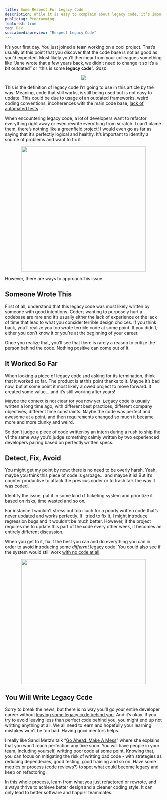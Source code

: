 ```yaml
---
title: Some Respect For Legacy Code
description: While it is easy to complain about legacy code, it’s important to keep in mind that this old code deserves some respect.
publictag: Programming
featured: true
tag: Dev
socialmediapreview: "Respect Legacy Code"
---
```


It’s your first day. You just joined a team working on a cool project. That’s usually at this point that you discover that the code base is not as good as you’d expected. Most likely you’ll then hear from your colleagues something like “Jane wrote that a few years back, we didn’t need to change it so it’s a bit outdated” or “this is some **legacy code**”. _Gasp_.

<div style="text-align: center"><img src="/assets/blog/reveal.png"/></div>

This is the definition of legacy code I’m going to use in this article by the way. Meaning, code that still works, is still being used but is not easy to update. This could be due to usage of an outdated frameworks, weird coding conventions, incoherences with the main code base, [lack of automated tests][1] …

When encountering legacy code, a lot of developers want to refactor everything right away or even rewrite everything from scratch. I can’t blame them, there’s nothing like a greenfield project! I would even go as far as saying that it’s perfectly logical and healthy. It’s important to identify a source of problems and want to fix it.

<div style="text-align: center"><img src="/assets/blog/rube.jpg" style="width: 400px;"/></div>

However, there are ways to approach this issue.

## Someone Wrote This

First of all, understand that this legacy code was most likely written by someone with good intentions. Coders wanting to purposely hurt a codebase are rare and it’s usually either the lack of experience or the lack of time that lead to what you consider terrible design choices. If you think back, you’ll realize you too wrote terrible code at some point. If you didn’t, either you don’t know it or you’re at the beginning of your career.

Once you realize that, you’ll see that there is rarely a reason to critize the person behind the code. Nothing positive can come out of it.

## It Worked So Far

When looking a piece of legacy code and asking for its termination, think that it worked so far. The product is at this point thanks to it. Maybe it’s bad now, but at some point it most likely allowed project to move forward. It created some value… and it’s still working after years!

Maybe the context is not clear for you now yet. Legacy code is usually written a long time ago, with different best practices, different company objectives, different time constraints. Maybe the code was perfect and awesome at a point, and then requirements changed so much it became more and more clunky and weird.

So don’t judge a piece of code written by an intern during a rush to ship the v1 the same way you’d judge something calmly written by two experienced developers pairing based on perfectly written specs.

## Detect, Fix, Avoid

You might get my point by now: there is no need to be overly harsh. Yeah, maybe you think this piece of code is garbage… and maybe it is! But it’s counter productive to attack the previous coder or to trash talk the way it was coded.

Identify the issue, put it in some kind of ticketing system and prioritize it based on risks, time wasted and so on.

For instance I wouldn’t stress out too much for a poorly written code that’s never updated and works perfectly. If I tried to fix it, I might introduce regression bugs and it wouldn’t be much better. However, if the project requires me to update this part of the code every other week, it becomes an entirely different discussion.

When you get to it, fix it the best you can and do everything you can in order to avoid introducing some _different_ legacy code! You could also see if the system would still work [with no code at all][2].

<div style="text-align: center"><img src="/assets/blog/wtfminute.png" style="width: 400px;"/></div>

## You Will Write Legacy Code

Sorry to break the news, but there is no way you’ll go your entire developer career without [leaving some legacy code behind you][3]. And it’s okay. If you try to avoid leaving less than perfect code behind you, you might end up not writting anything at all. We all need to learn and hopefully your learning mistakes won’t be too bad. Having good mentors helps.

I really like Sandi Metz’s talk “[Go Ahead, Make A Mess][4]” where she explains that you won’t reach perfection any time soon. You will have people in your team, including yourself, writting poor code at some point. Knowing that, you can focus on mitigating the risk of writting bad code - with strategies as reducing dependecies, good testing, good training and so on. Have some metrics or process (code reviews?) to spot what could become legacy and keep on refactoring.

In this whole process, learn from what you just refactored or rewrote, and always thrive to achieve better design and a cleaner coding style. It can only lead to better software and happier teammates.





[1]:	http://www.goodreads.com/quotes/718460-code-without-tests-is-bad-code-it-doesn-t-matter-how
[2]:	http://blog.codinghorror.com/the-best-code-is-no-code-at-all/
[3]:	/blog/2014/04/28/frame-based-layout-bad-code/
[4]:	http://www.confreaks.com/videos/1115-gogaruco2012-go-ahead-make-a-mess
